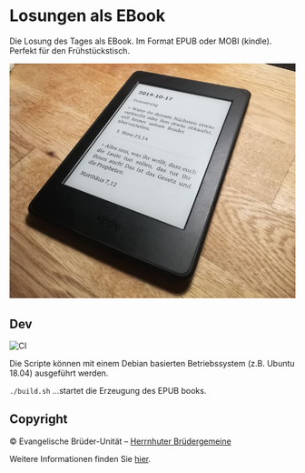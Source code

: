 # Losungen als EBook

Die Losung des Tages als EBook. Im Format EPUB oder MOBI (kindle). Perfekt für den Frühstückstisch.

![previewKindle](doc/img/losung2019-kindle.jpg)


## Dev

![CI](https://github.com/ivy-rew/losungen/workflows/CI/badge.svg)


Die Scripte können mit einem Debian basierten Betriebssystem (z.B. Ubuntu 18.04) ausgeführt werden.

```./build.sh``` ...startet die Erzeugung des EPUB books.

## Copyright
© Evangelische Brüder-Unität – [Herrnhuter Brüdergemeine](http://www.herrnhuter.de)

Weitere Informationen finden Sie [hier](http://www.losungen.de).